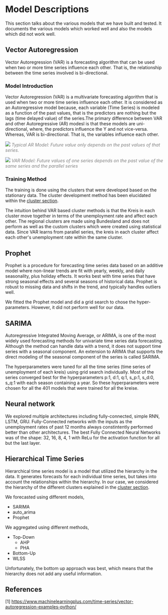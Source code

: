 # Model Descriptions

This section talks about the various models that we have built and tested. It documents the various models which worked well and also the models which did not work well. 


## Vector Autoregression

Vector Autoregression (VAR) is a forecasting algorithm that can be used when two or more time series influence each other. That is, the relationship between the time series involved is bi-directional. 

### Model Introduction

Vector Autoregression (VAR) is a multivariate forecasting algorithm that is used when two or more time series influence each other. It is considered as an Autoregressive model because, each variable (Time Series) is modeled as a function of the past values, that is the predictors are nothing but the lags (time delayed value) of the series.The primary difference between VAR and other Autoregressive (AR) modesl is that these models are uni-directional, where, the predictors influence the Y and not vice-versa. Whereas, VAR is bi-directional. That is, the variables influence each other.

![](https://i.imgur.com/eL8M1io.png)
<span style="color:grey;">*Typical AR Model: Future value only depends on the past values of that series.*</span>

![](https://i.imgur.com/PBSbjM1.png)
<span style="color:grey;">*VAR Model: Future values of one series depends on the past value of the same series and the parallel series*</span>

### Training Method

The training is done using the clusters that were developed based on the stationary data. The cluster development method has been elucidated within the [cluster section]().

The intuition behind VAR based cluster methods is that the Kreis in each cluster move together in terms of the unemployment rate and affect each other. The regional clusters are made using Bundesland and does not perform as well as the custom clusters which were created using statistical data. Since VAR learns from parallel series, the kreis in each cluster affect each other's unemployment rate within the same cluster. 


## Prophet 

Prophet is a procedure for forecasting time series data based on an additive model where non-linear trends are fit with yearly, weekly, and daily seasonality, plus holiday effects. It works best with time series that have strong seasonal effects and several seasons of historical data. Prophet is robust to missing data and shifts in the trend, and typically handles outliers well.

We fitted the Prophet model and did a grid search to chose the hyper-parameters. 
However, it did not perform well for our data. 

## SARIMA 

Autoregressive Integrated Moving Average, or ARIMA, is one of the most widely used forecasting methods for univariate time series data forecasting. Although the method can handle data with a trend, it does not support time series with a seasonal component. An extension to ARIMA that supports the direct modeling of the seasonal component of the series is called SARIMA.

The hyperparameters were tuned for all the time series (time series of unemployment of each kreis) using grid search individually. Most of the series converged best for the hyperparameters p:1, d:1, q:1, s_p:1, s_d:0, s_q:1 with each season containing a year. So these hyperparameters were chosen for all the 401 models that were trained for all the kreise.

## Neural network 

We explored multiple architectures including fully-connected, simple RNN, LSTM, GRU. Fully-Connected networks with the inputs as the unemployment rates of past 12 months always constintently performed better than other architectures. The best Fully Connected Neural Networks was of the shape: 32, 16, 8, 4, 1 with ReLu for the activation function for all but the last layer.

## Hierarchical Time Series 

Hierarchical time series model is a model that utilized the hierarchy in the data. 
It generates forecasts for each individual time series, 
but takes into account the relationships within the hierarchy.
In our case, we considered the hierarchy of the different clusters explained in the [cluster section](). 

We forecasted using different models, 
- SARIMA
- auto_arima​
- Prophet

We aggregated using different methods, 
- Top-Down
    - AHP 
    - PHA​
- Bottom-Up​
- WLSS

Unfortunately, the bottom up approach was best, 
which means that the hierarchy does not add any useful information. 

## References

[1] https://www.machinelearningplus.com/time-series/vector-autoregression-examples-python/